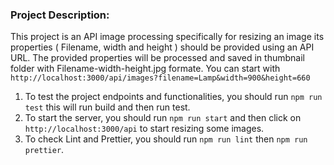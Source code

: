 ### Project Description:

This project is an API image processing specifically for resizing an image its properties ( Filename, width and height ) should be provided using an API URL. The provided properties will be processed and saved in thumbnail folder with Filename-width-height.jpg formate. You can start with `http://localhost:3000/api/images?filename=Lamp&width=900&height=660`

1. To test the project endpoints and functionalities, you should run `npm run test` this will run build and then run test.
2. To start the server, you should run `npm run start` and then click on `http://localhost:3000/api` to start resizing some images.
3. To check Lint and Prettier, you should run `npm run lint` then `npm run prettier`.